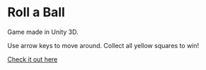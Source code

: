 # Roll a Ball

Game made in Unity 3D.

Use arrow keys to move around. Collect all yellow squares to win!

[Check it out here](https://areenoverclouds.github.io/Roll-a-Ball/)

